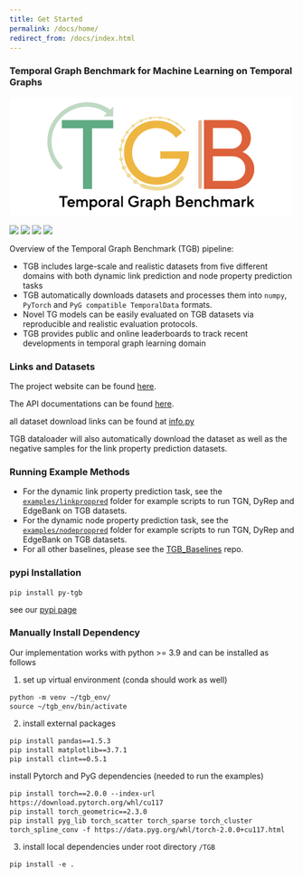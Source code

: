 ```yaml
---
title: Get Started
permalink: /docs/home/
redirect_from: /docs/index.html
---
```


### Temporal Graph Benchmark for Machine Learning on Temporal Graphs 



![TGB_logo](/assets/img/TGB_logo.png)





<p>
  <a href="https://arxiv.org/abs/2307.01026"><img src="https://img.shields.io/badge/arXiv-pdf-yellowgreen"></a>
  <a href="https://pypi.org/project/py-tgb/"><img src="https://img.shields.io/pypi/v/py-tgb.svg?color=brightgreen"></a>
  <a href="https://tgb.complexdatalab.com/"><img src="https://img.shields.io/badge/website-blue"></a>
  <a href="https://docs.tgb.complexdatalab.com/"><img src="https://img.shields.io/badge/docs-orange"></a>
</p>

Overview of the Temporal Graph Benchmark (TGB) pipeline:
- TGB includes large-scale and realistic datasets from five different domains with both dynamic link prediction and node property prediction tasks
- TGB automatically downloads datasets and processes them into `numpy`, `PyTorch` and `PyG compatible TemporalData` formats. 
- Novel TG models can be easily evaluated on TGB datasets via reproducible and realistic evaluation protocols. 
- TGB provides public and online leaderboards to track recent developments in temporal graph learning domain

### Links and Datasets

The project website can be found [here](https://tgb.complexdatalab.com/).

The API documentations can be found [here](https://shenyanghuang.github.io/TGB/).

all dataset download links can be found at [info.py](https://github.com/shenyangHuang/TGB/blob/main/tgb/utils/info.py)

TGB dataloader will also automatically download the dataset as well as the negative samples for the link property prediction datasets.

### Running Example Methods

- For the dynamic link property prediction task, see the [`examples/linkproppred`](https://github.com/shenyangHuang/TGB/tree/main/examples/linkproppred) folder for example scripts to run TGN, DyRep and EdgeBank on TGB datasets.
- For the dynamic node property prediction task, see the [`examples/nodeproppred`](https://github.com/shenyangHuang/TGB/tree/main/examples/nodeproppred) folder for example scripts to run TGN, DyRep and EdgeBank on TGB datasets.
- For all other baselines, please see the [TGB_Baselines](https://github.com/fpour/TGB_Baselines) repo.


### pypi Installation

```
pip install py-tgb
```
see our [pypi page](https://pypi.org/project/py-tgb/)



### Manually Install Dependency
Our implementation works with python >= 3.9 and can be installed as follows

1. set up virtual environment (conda should work as well)
```
python -m venv ~/tgb_env/
source ~/tgb_env/bin/activate
```

2. install external packages
```
pip install pandas==1.5.3
pip install matplotlib==3.7.1
pip install clint==0.5.1
```

install Pytorch and PyG dependencies (needed to run the examples)
```
pip install torch==2.0.0 --index-url https://download.pytorch.org/whl/cu117
pip install torch_geometric==2.3.0
pip install pyg_lib torch_scatter torch_sparse torch_cluster torch_spline_conv -f https://data.pyg.org/whl/torch-2.0.0+cu117.html
```

3. install local dependencies under root directory `/TGB`
```
pip install -e .
```




<!-- 
## Getting started

[GitHub Pages](https://pages.github.com) can automatically generate and serve the website for you.
Let's say you have a username/organisation `my-org` and project `my-proj`; if you locate Jekyll source under `docs` folder of master branch in your repo `github.com/my-org/my-proj`, the website will be served on `my-org.github.io/my-proj`.
The good thing about coupling your documentation with the source repo is, whenever you merge features with regarding content to master branch, it will also be published on the webpage instantly.

1. Just [download the source](https://github.com/aksakalli/jekyll-doc-theme/archive/gh-pages.zip) into your repo under `docs` folder.
2. Edit site settings in  `_config.yml` file according to your project. !!! `baseurl` should be your website's relative URI like `/my-proj` !!!
3. Replace `favicon.ico` and `assets/img/TGB_nav.png` with your own logo.

## Writing content

### Docs

Docs are [collections](https://jekyllrb.com/docs/collections/) of pages stored under `_docs` folder. To create a new page:

**1.** Create a new Markdown as `_docs/my-page.md` and write [front matter](https://jekyllrb.com/docs/frontmatter/) & content such as:

```
---
title: My Page
permalink: /docs/my-page/
---

Hello World!
```

**2.** Add the pagename to `_data/docs.yml` file in order to list in docs navigation panel:

```
- title: My Group Title
  docs:
  - my-page
```

### Blog posts

Add a new Markdown file such as `2017-05-09-my-post.md` and write the content similar to other post examples.

### Pages

The homepage is located under `index.html` file. You can change the content or design completely different welcome page for your taste. (You can use [bootstrap components](http://getbootstrap.com/components/))

In order to add a new page, create a new `.html` or `.md` (markdown) file under root directory and link it in `_includes/topnav.html`. -->
